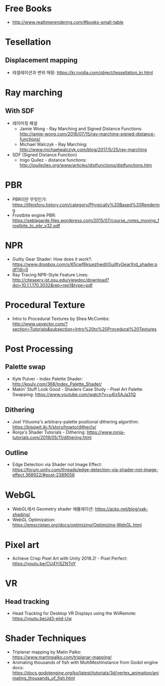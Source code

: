# Free Books
- http://www.realtimerendering.com/#books-small-table

# Tesellation
## Displacement mapping
- 테셀레이션과 변위 매핑: https://kr.nvidia.com/object/tessellation_kr.html

# Ray marching
## With SDF
- 레이마칭 해설
  - Jamie Wong - Ray Marching and Signed Distance Functions: http://jamie-wong.com/2016/07/15/ray-marching-signed-distance-functions/
  - Michael Walczyk - Ray Marching: http://www.michaelwalczyk.com/blog/2017/5/25/ray-marching
- SDF (Signed Distance Function)
  - Inigo Quilez - distance functions: http://iquilezles.org/www/articles/distfunctions/distfunctions.htm

# PBR
- PBR이란 무엇인가: https://lifeisforu.tistory.com/category/Physically%20Based%20Rendering
- Frostbite engine PBR: https://seblagarde.files.wordpress.com/2015/07/course_notes_moving_frostbite_to_pbr_v32.pdf

# NPR
- Guilty Gear Shader: How does it work?: https://www.dropbox.com/s/65cwf6kjuezhwdl/GuilltyGearXrd_shader.pdf?dl=0
- Ray Tracing NPR-Style Feature Lines: http://citeseerx.ist.psu.edu/viewdoc/download?doi=10.1.1.170.3032&rep=rep1&type=pdf

# Procedural Texture
- Intro to Procedural Textures by Shea McCombs: http://www.upvector.com/?section=Tutorials&subsection=Intro%20to%20Procedural%20Textures

# Post Processing
## Palette swap
- Kyle Pulver - Index Palette Shader: http://kpulv.com/368/Index_Palette_Shader/
- Makin' Stuff Look Good - Shaders Case Study - Pixel Art Palette Swapping: https://www.youtube.com/watch?v=u4Iz5AJa31Q

## Dithering
- Joel Yliluoma's arbitrary-palette positional dithering algorithm: https://bisqwit.iki.fi/story/howto/dither/jy/
- Ronja's Shader Tutorials - Dithering: https://www.ronja-tutorials.com/2019/05/11/dithering.html

## Outline
- Edge Detection via Shader not Image Effect: https://forum.unity.com/threads/edge-detection-via-shader-not-image-effect.368922/#post-2389056

# WebGL
- WebGL에서 Geometry shader 에뮬레이션: https://acko.net/blog/yak-shading/
- WebGL Optimization: https://emscripten.org/docs/optimizing/Optimizing-WebGL.html

# Pixel art
- Achieve Crisp Pixel Art with Unity 2018.2! - Pixel Perfect: https://youtu.be/CU4YjSZNTnY

# VR
## Head tracking
- Head Tracking for Desktop VR Displays using the WiiRemote: https://youtu.be/Jd3-eiid-Uw

# Shader Techniques
- Triplanar mapping by Matin Palko: https://www.martinpalko.com/triplanar-mapping/
- Animating thousands of fish with MultiMeshInstance from Godot engine docs: https://docs.godotengine.org/ko/latest/tutorials/3d/vertex_animation/animating_thousands_of_fish.html
